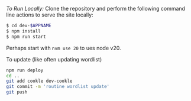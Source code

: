 _To Run Locally:_
Clone the repository and perform the following command line actions to serve the site locally:
```bash
$ cd dev-$APPNAME
$ npm install
$ npm run start
```

Perhaps start with `nvm use 20` to ues node v20.

To update (like often updating wordlist)

```bash
npm run deploy
cd ..
git add cookle dev-cookle
git commit -m 'routine wordlist update'
git push
```
